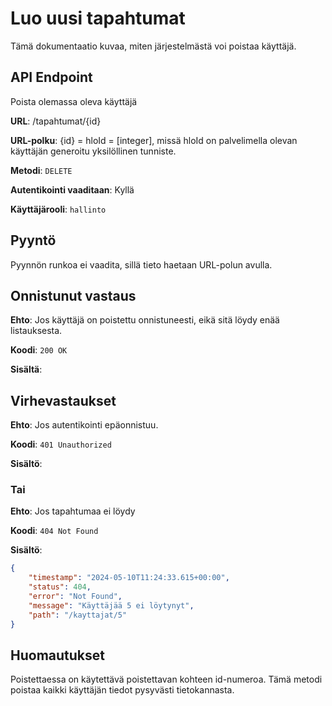 # Luo uusi tapahtumat
Tämä dokumentaatio kuvaa, miten järjestelmästä voi poistaa käyttäjä.

## API Endpoint
Poista olemassa oleva käyttäjä

**URL**: /tapahtumat/{id}

**URL-polku**: {id} = hloId = [integer], missä hloId on palvelimella olevan käyttäjän generoitu yksilöllinen tunniste.

**Metodi**: `DELETE`

**Autentikointi vaaditaan**: Kyllä

**Käyttäjärooli**: `hallinto`

## Pyyntö
Pyynnön runkoa ei vaadita, sillä tieto haetaan URL-polun avulla.

## Onnistunut vastaus

**Ehto**: Jos käyttäjä on poistettu onnistuneesti, eikä sitä löydy enää listauksesta.

**Koodi**: `200 OK`

**Sisältä**:

## Virhevastaukset

**Ehto**: Jos autentikointi epäonnistuu.

**Koodi**: `401 Unauthorized`

**Sisältö**:

### Tai

**Ehto**: Jos tapahtumaa ei löydy

**Koodi**: `404 Not Found`

**Sisältö**:
```json
{
    "timestamp": "2024-05-10T11:24:33.615+00:00",
    "status": 404,
    "error": "Not Found",
    "message": "Käyttäjää 5 ei löytynyt",
    "path": "/kayttajat/5"
}
```
## Huomautukset
Poistettaessa on käytettävä poistettavan kohteen id-numeroa.
Tämä metodi poistaa kaikki käyttäjän tiedot pysyvästi tietokannasta.